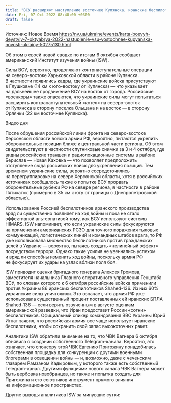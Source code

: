 ```yaml
---
title: "ВСУ расширяют наступление восточнее Купянска, иранские беспилотники не помогут РФ изменить ход войны — ISW"
date: Fri, 07 Oct 2022 08:48:00 +0300
draft: false
---
```

Источник: Новое Время https://nv.ua/ukraine/events/karta-boevyh-deystviy-7-oktyabrya-2022-nastuplenie-vsu-vostochnee-kupyanska-novosti-ukrainy-50275130.html


Об этом в своей новой сводке по итогам 6 октября сообщает американский Институт изучения войны (ISW).

Силы ВСУ, вероятно, продолжают контрнаступательные операции на северо-востоке Харьковской области в районе Купянска. В частности появились кадры, где украинские войска присутствуют в Глушковке (14 км к юго-востоку от Купянска) — что указывает на дальнейшее продвижение ВСУ на восток от города. Российские «военкоры» также опасаются, что украинские силы могут попытаться расширить контранаступательный «котел» на северо-восток от Купянска в сторону поселка Ольшана и на восток — в сторону Орлянки (22 км восточнее Купянска).

 Видео дня   

После обрушения российской линии фронта на северо-востоке Херсонской области войска армии РФ, вероятно, пытаются укрепить оборонительные позиции ближе к центральной части региона. Об этом свидетельствуют в частности спутниковые снимки за 3 и 4 октября, где видны российские траншеи и радиолокационные системы в районе Берислав — Новая Каховка — что позволяет предположить отступление сюда российских войск для укрепления позиций. Тем временем украинские силы, вероятно сосредоточились на перегруппировке на севере Херсонской области, хотя в российских источниках сообщалось также о попытке ВСУ прорвать оборонительные рубежи РФ на севере региона, в частности в районе Пятихаток (примерно в 35 км к югу от границы с Днепропетровской областью).

Использование Россией беспилотников иранского производства вряд ли существенно повлияет на ход войны и пока не стало эффективной альтернативой тому, как ВСУ используют системы HIMARS. ISW напоминает, что если украинские силы фокусируются на применении американских РСЗО для точного поражения тыловых коммуникаций, логистических линий и командных штабов врага, то РФ уже использовала множество беспилотников против гражданских целей в Украине — вероятно, пытаясь создать «нелинейный эффект» посредством террора. Однако такие усилия не увенчались успехом и вряд ли способны изменить ход войны, поскольку армия РФ не фокусирует их удары на узлах вблизи поля боя.

ISW приводит оценки бригадного генерала Алексея Громова, заместителя начальника Главного оперативного управления Генштаба ВСУ, по словам которого к 6 октября российские войска применили против Украины 86 иранских беспилотников Shahed-136. Из них 60% украинские силы уничтожили. Это означает, что армия РФ уже использовала существенный процент поставленных ей иранских БПЛА Shahed-136 — если верить озвученным в августе оценкам американской разведки, что Иран предоставит России «сотни» беспилотников. Официальный спикер командования ВВС Украины Юрий Игнат заявил, что российская армия все чаще использует иранские беспилотники, чтобы сохранить свой запас высокоточных ракет.

Аналитики ISW обратили внимание на то, что ЧВК Вагнера 6 октября объявила о создании собственного Telegram-канала. Вероятно, это означает, что спонсору этой ЧВК Евгению Пригожину понадобилась собственная площадка для конкуренции с другими военными блогерами в освещении войны — и, возможно, даже с чеченским главарем Рамзаном Кадыровым, у которого также есть собственный Telegram-канал. Другими функциями нового канала ЧВК Вагнера может быть вербовка новобранцев, но также и попытка создать для Пригожина и его союзников инструмент прямого влияния на информационное пространство.

Другие выводы аналитиков ISW за минувшие сутки:
